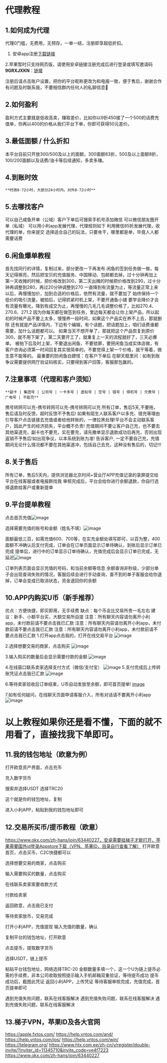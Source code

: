 
# 代理教程

## 1.如何成为代理
代理0门槛，无费用，无预存，一单一结，注册即享超低折扣。
1. 安卓app注册[下载链接](http://xl.baililai.xyz/Invitation/register#/?invite_code=9GRXJXKN&name=llsscc6666)
   
2.苹果暂时只支持网页版，请使用安卓链接注册完成后进行登录或填写邀请码 	**9GRXJXKN**：[链接](http://xl.baililai.xyz/h5#)

注册后请点击账户设置，把你的平台昵称更改为和电报一致，便于售后，谢谢合作
有问题及时联系我，不要相信群内任何人的私聊信息🙅

## 2.如何盈利
盈利方式主要就是低收高卖，赚取差价，比如你以9折450接了一个500的话费充值单，你再以400的价格从我们平台下单，你即可获得50元差价。

## 3.最低面额 / 什么折扣
本平台目前只开放300/500及以上的面额，300面额83折，500及以上面额8折，100/200面额以及话费/油卡等后续通知，多卖多赚。

## 4.到账时效
	**时效0-72小时，大部分24小时内，对外0-72小时**

## 5.去哪找客户
可以自己咸鱼开单（公域）客户下单后可搜索手机号添加微信
可以微信朋友圈开单（私域）
可以用小利app发展代理，代理规则如下
利用微信85折发展代理，收代理的单，你来提交
选择适合自己的玩法，只要肯干，哪里都是单，毕竟人人都需要话费


## 6.闲鱼爆单教程
首先找同行的详情，复制过来，部分更改一下再发布
闲鱼的签到任务做一做，每天记得擦亮，然后把宝贝的充值服务、中国移动、包邮都去掉，过十分钟再加上
第一天收摊的时候，把价格改到300，第二天出摊的时候把价格改到290，过十分钟再调整到280，再过20分钟调整到270
一直降到有流量为止，等流量正常上来以后，再慢慢加价，加到合适的价格后，依然有流量，就不要加了
始终保持一个低价的吸引流量，被拍后，记得抓紧时机上架，不要开通鱼小铺
要学会降价才会有流量有曝光，降到有成交为止，再慢慢的几毛几毛调整价格了，比如270.4、270.6、271.2
因为你每天都在做签到任务，里边每天都会让你上架产品，所以起初的时候产品不要上太多，慢慢养一段时间，如果这个产品实在养不上去，那就删除
还有就是产品详情内，下边有个编辑，有个话题，把话题加上，咱们话费谁都需要，加什么话题都可以。
如果当天不想开单了，那就把这个产品恢复到原价300，就不用下架了，第二天要开工了，就重复上一天的流程就好了，三天必爆单。
被拍下后及时上架，不要退出闲鱼，不要锁屏，要把闲鱼当成实体店做，有客户咨询必须第一时间回复其实很简单的。不要觉得上架一个价格，就干等着，做生意不能等的。
最重要的防闲鱼白嫖怪：在客户下单后 在聊天框里问：如有到账争议需要提供网厅验证码核实，只要得到客户回答，客服那包赢的。
## 7.注意事项（代理和客户须知）
	**副卡 | 集团号 | 公司号 | 一卡多号 | 虚拟号 | 空号 | 错号 | 停机号 | 欠费号 | 广电号 | 不能充**
 携号转网可以充-携号转网可以充-携号转网可以充
所有订单，售后5天,不要拖，售后请及时反馈，超时反馈不予售后!
如果有陌生人联系客户以多充、错充等理由引导客户点击链接去充值或者给他转账的，一律拉黑处理!平台不会主动联系客户，因此产生的经济损失，平台概不负责!
充值期间不要让客户自己充，也不要去其他渠道充，副卡也不要充，实在要充，请先撤单显示退款成功后再充，否则出现返销不予售后!如出现争议，以本系统到账为准!
告诉客户, 一定不要自己充，充值期间无论什么情况都不要在其他渠道冲，包括自己去充，这种没有售后的，切记!!!
## 8.关于售后
所有订单，售后5天内，提供浏览器北京时间+营业厅APP充值记录的录屏提交给平台在线客服或者电报群找我
审核完成后，平台会给你进行余额退款，你自行选择退款给客户或重新提单
## 9.平台提单教程
点击首页充值![image](https://github.com/LlssccCheng/test/assets/109357362/a2a32ffa-2fde-4b51-9e9e-d50bdd8aab2b)

选择需要充值的账号和金额（姓名不填）![image](https://github.com/LlssccCheng/test/assets/109357362/d5d9ad55-1b59-47e9-9b64-1c0b58bb79eb)

面额最低三百，如需充值600、700等，在实充金额处填写即可，以百为整，400面额不冲确认后支付完成，订单会在订单页面显示订单待确认，到账后显示订单已完成
提单后，进行中的订单显示订单待确认，充值完成后会显示订单已完成，无延迟![image](https://github.com/LlssccCheng/test/assets/109357362/7ed0ca94-b63d-45c7-b8e0-f33f98f1510b)

订单列表页面会显示充值的号码，和当前余额等信息
余额查询非秒级，少部分单子会出现查询失败的情况，客服后续会进行手动查询，查不到的单子客服会给你退掉，订单会变成已取消状态，资金退回你的余额
## 10.APP内购买U币（新手推荐）
优点：方便快捷，即买即用，无手续费
缺点：每个币会比交易所贵一毛左右
建议：新手、小额平台买，大额交易所自提
注意：所有聊天内容请勿离开小利app，未付款前请不要点击我已汇款
注意：所有聊天内容请勿离开小利app，未付款前请不要点击我已汇款
注意：所有聊天内容请勿离开小利app，未付款前请不要点击我已汇款
1.打开app点击我的，打开在线交易平台
![image](https://github.com/LlssccCheng/test/assets/109357362/7e5e821c-8d89-483e-a5a3-265db68acd54)


2.选择想要交易的商家，点击购买
![image](https://github.com/LlssccCheng/test/assets/109357362/136d510f-f811-49e6-923d-d84356203cfd)


3.输入购买的数量后会显示需要付款的金额
![image](https://github.com/LlssccCheng/test/assets/109357362/b68fedfd-98e6-46b1-81f5-f1e9f5f57540)

4.在线窗口联系卖家选择支付方式（微信/支付宝）
![image](https://github.com/LlssccCheng/test/assets/109357362/5e408fbc-fe29-4256-8526-593c9e87ada7)
5.支付完成后上传转账凭证点击我已汇款
![image](https://github.com/LlssccCheng/test/assets/109357362/b75c3763-b60a-47dd-9677-c47635d5cd69)

6.等待卖家验收后订单结束，U币自动发放至余额，即可首页提单!
[image](https://github.com/LlssccCheng/test/assets/109357362/4703eef9-a661-4a12-a712-728bf453674d)


7.如有任何疑问，在线聊天页面申请客服介入，所有对话请不要离开小利app
![image](https://github.com/LlssccCheng/test/assets/109357362/8be0b055-f5c1-4c45-87b3-312f5c97b923)


# 以上教程如果你还是看不懂，下面的就不用看了，直接找我下单即可。

## 11.我的钱包地址（欧意为例）
打开欧意资产界面，点击充币

充入数字货币

搜索并选择USDT
选择TRC20

这个就是你的钱包地址，复制

进入小利APP，粘贴到我的钱包地址即可
## 12.交易所买币/提币教程（欧意）
https://www.okx.com/zh-hans/join/63440227，安卓需要挂梯子才能打开，苹果需要国外id登录Appstore下载（VPN、苹果ID，目录自行查看了解）
打开欧意首页，点击买币，C2C快捷都可以

选择想要交易的商家，点击购买

输入需要购买的数量，点击购买

在线联系卖家索要收款方式

付款给卖家

返回欧意，点击我已支付

等待卖家放币，交易完成

打开小利APP，充值提现
输入充值的数量，确认

复制平台的钱包地址，打开欧意

点击提币，提取数字货币

选择USDT，链上提币

粘贴平台钱包地址，网络选择TRC-20
金额数量多填一个，这一个U为链上提币必需的手续费，非本公司收取按照提示输入手机邮箱双重验证，等待提币成功
提币成功后，截图此凭证
返回小利APP，上传凭证
等待客服审核完成，充值完成，首页提单即可

遇到充值失败问题，联系在线客服解决
遇到充值失败问题，联系在线客服解决
遇到充值失败问题，联系在线客服解决
## 13.梯子VPN，苹果ID及各大官网
https://apple.fxtos.com/
https://help.vntos.com/and/
https://help.vntos.com/ios/
https://help.vntos.com/win/
https://telegram.org/
https://www.htx.com.ee/zh-cn/v/register/double-invite/?inviter_id=11345710&invite_code=ve4f7223
https://www.okx.com/zh-hans/join/63440227


